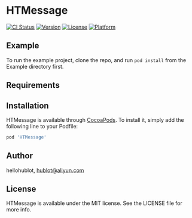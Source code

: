 # HTMessage

[![CI Status](http://img.shields.io/travis/hellohublot/HTMessage.svg?style=flat)](https://travis-ci.org/hellohublot/HTMessage)
[![Version](https://img.shields.io/cocoapods/v/HTMessage.svg?style=flat)](http://cocoapods.org/pods/HTMessage)
[![License](https://img.shields.io/cocoapods/l/HTMessage.svg?style=flat)](http://cocoapods.org/pods/HTMessage)
[![Platform](https://img.shields.io/cocoapods/p/HTMessage.svg?style=flat)](http://cocoapods.org/pods/HTMessage)

## Example

To run the example project, clone the repo, and run `pod install` from the Example directory first.

## Requirements

## Installation

HTMessage is available through [CocoaPods](http://cocoapods.org). To install
it, simply add the following line to your Podfile:

```ruby
pod 'HTMessage'
```

## Author

hellohublot, hublot@aliyun.com

## License

HTMessage is available under the MIT license. See the LICENSE file for more info.
